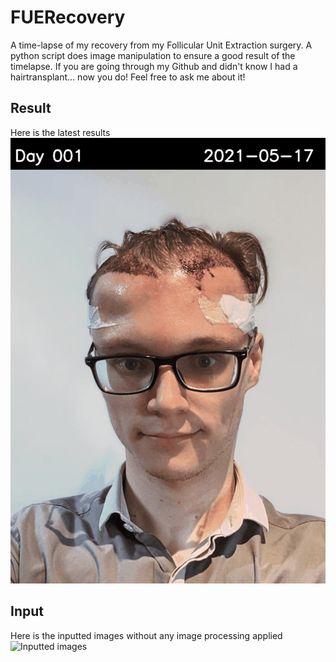 # FUERecovery
A time-lapse of my recovery from my Follicular Unit Extraction surgery. A python script does image manipulation to ensure a good result of the timelapse. If you are going through my Github and didn't know I had a hairtransplant... now you do! Feel free to ask me about it! 

## Result
Here is the latest results
![Latest result](/output/output.gif?raw=true "Latest result")

## Input
Here is the inputted images without any image processing applied
![Inputted images](/output/input.gif?raw=true "Inputted Images")
